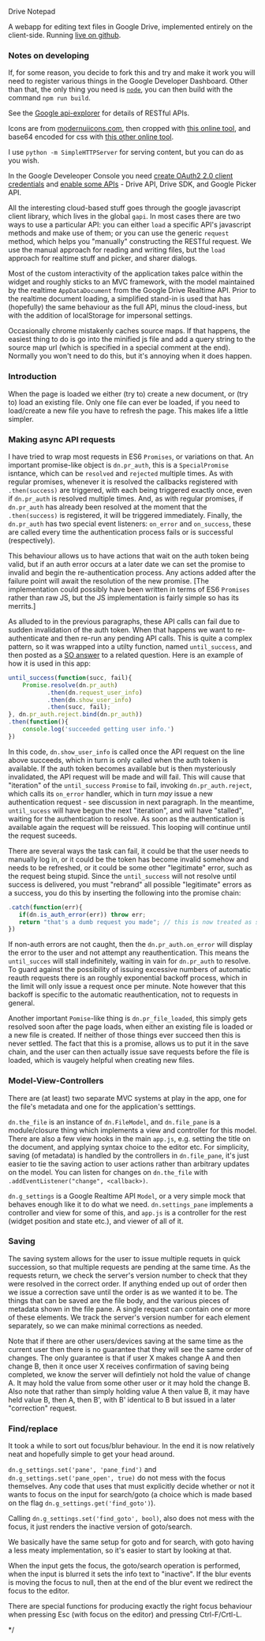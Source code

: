  Drive Notepad

A webapp for editing text files in Google Drive, implemented entirely on the client-side.  Running [live on github](https://drivenotepad.github.io/app/).

### Notes on developing

If, for some reason, you decide to fork this and try and make it work you will need to register various things in the Google Developer Dashboard.
Other than that, the only thing you need is [`node`](https://nodejs.org/en/), you can then build with the command `npm run build`.

See the [Google api-explorer](https://developers.google.com/apis-explorer) for details of RESTful APIs.

Icons are from [modernuiicons.com](http://modernuiicons.com), then cropped with [this online tool](http://resizeimage.net), and base64 encoded for css with [this other online tool](http://websemantics.co.uk/online_tools/image_to_data_uri_convertor).

I use `python -m SimpleHTTPServer` for serving content, but you can do as you wish.

In the Google Develeoper Console you need [create OAuth2 2.0 client credentials](https://console.developers.google.com/apis/credentials) and [enable some APIs](https://console.developers.google.com/apis/enabled) - Drive API, Drive SDK, and Google Picker API.

All the interesting cloud-based stuff goes through the google javascript client library, which lives in the global `gapi`.  In most cases there are two ways to use a particular API: you can either `load` a specific API's javascript methods and make use of them; or you can use the generic `request` method, which helps you "manually" constructing the RESTful request.  We use the manual approach for reading and writing files, but the `load` approach for realtime stuff and picker, and sharer dialogs.

Most of the custom interactivity of the application takes palce within the widget and roughly sticks to an MVC framework, with the model maintained by the realtime `AppDataDocument` from the Google Drive Realtime API. Prior to the realtime document loading, a simplified stand-in is used that has (hopefully) the same behaviour as the full API, minus the cloud-iness, but with the addition of localStorage for impersonal settings.

Occasionally chrome mistakenly caches source maps. If that happens, the easiest thing to do is go into the minified js file and add a query string to the source map url (which is specified in a special comment at the end).  Normally you won't need to do this, but it's annoying when it does happen.


### Introduction

When the page is loaded we either (try to) create a new document, or (try to) load an existing file.  Only one file can ever be loaded, if you need to load/create a new file you have to refresh the page.  This makes life a little simpler.


### Making async API requests

I have tried to wrap most requests in ES6 `Promises`, or variations on that.  An important promise-like object is `dn.pr_auth`, this is a `SpecialPromise` isntance, which can be `resolved` and `rejected` multiple times. As with regular promises, whenever it is resolved the callbacks registered with `.then(success)` are triggered, with each being triggered exactly once, even if `dn.pr_auth` is resolved multiple times.  And, as with regular promises, if `dn.pr_auth` has already been resolved at the moment that the `.then(success)` is registered, it will be triggered immediately.  Finally, the `dn.pr_auth` has two special event listeners: `on_error` and `on_success`, these are called every time the authentication process fails or is successful (respectively).

This behaviour allows us to have actions that wait on the auth token being valid, but if an auth error occurs at a later date we can set the promise to invalid and begin the re-authentication process.  Any actions added after the failure point will await the resolution of the new promise. [The implementation could possibly have been written in terms of ES6 `Promises` rather than raw JS, but the JS implementation is fairly simple so has its merrits.]

As alluded to in the previous paragraphs, these API calls can fail due to sudden invalidation of the auth token.  When that happens we want to re-authenticate and then re-run any pending API calls.  This is quite a complex pattern, so it was wrapped into a utilty function, named `until_success`, and then posted as a [SO answer](http://stackoverflow.com/a/35782428/2399799) to a related question.  Here is an example of how it is used in this app:

```javascript
until_success(function(succ, fail){
    Promise.resolve(dn.pr_auth)
           .then(dn.request_user_info)
           .then(dn.show_user_info)
           .then(succ, fail);
}, dn.pr_auth.reject.bind(dn.pr_auth))
.then(function(){
    console.log('succeeded getting user info.')
})
```

In this code, `dn.show_user_info` is called once the API request on the line above succeeds, which in turn is only called when the auth token is available. If the auth token becomes available but is then mysteriously invalidated, the API request will be made and will fail.  This will cause that "iteration" of the `until_success` `Promise` to fail, invoking `dn.pr_auth.reject`, which calls its `on_error` handler, which in turn *may* issue a new authentication request - see discussion in next paragraph.  In the meantime, `until_sucess` will have begun the next "iteration", and will have "stalled", waiting for the authentication to resolve.  As soon as the authentication is available again the request will be reissued.  This looping will continue until the request suceeds.

There are several ways the task can fail, it could be that the user needs to manually log in, or it could be the token has become invalid somehow and needs to be refreshed, or it could be some other "legitimate" error, such as the request being stupid.  Since the `until_success` will not resolve until success is delivered, you must "rebrand" all possible "legitimate" errors as a success, you do this by inserting the following into the promise chain:

 ```javascript
 .catch(function(err){
 	if(dn.is_auth_error(err)) throw err;
 	return "that's a dumb request you made"; // this is now treated as success 
 })
```

If non-auth errors are not caught, then the `dn.pr_auth.on_error` will display the error to the user and not attempt any reauthentication.  This means the `until_succes` will stall indefinitely, waiting in vain for `dn.pr_auth` to resolve.  To guard against the possibility of issuing excessive numbers of automatic reauth requests there is an roughly exponential backoff process, which in the limit will only issue a request once per minute.  Note however that this backoff is specific to the automatic reauthentication, not to requests in general.

Another important `Pomise`-like thing is `dn.pr_file_loaded`, this simply gets resolved soon after the page loads, when either an existing file is loaded or a new file is created.  If neither of those things ever succeed then this is never settled.  The fact that this is a promise, allows us to put it in the save chain, and the user can then actually issue save requests before the file is loaded, which is vaugely helpful when creating new files.

### Model-View-Controllers

There are (at least) two separate MVC systems at play in the app, one for the file's metadata and one for the application's setttings.

`dn.the_file` is an instance of `dn.FileModel`, and `dn.file_pane` is a module/closure thing which implements a view and controller for this model.  There are also a few view hooks in the main `app.js`, e.g. setting the title on the document, and applying syntax choice to the editor etc.  For simplicity, saving (of metadata) is handled by the controllers in `dn.file_pane`, it's just easier to tie the saving action to user actions rather than arbitrary updates on the model.  You can listen for changes on `dn.the_file` with `.addEventListener("change", <callback>)`.

`dn.g_settings` is a Google Realtime API `Model`, or a very simple mock that behaves enough like it to do what we need.  `dn.settings_pane` implements a controller and view for some of this, and `app.js` is a controller for the rest (widget position and state etc.), and viewer of all of it.


### Saving

The saving system allows for the user to issue multiple requets in quick succession, so that multiple requests are pending at the same time.  As the requests return, we check the server's version number to check that they were resolved in the correct order. If anything ended up out of order then we issue a correction save until the order is as we wanted it to be.  The things that can be saved are the file body, and the various pieces of metadata shown in the file pane.  A single request can contain one or more of these elements. We track the server's version number for each element separately, so we can make minimal corrections as needed.

Note that if there are other users/devices saving at the same time as the current user then there is no guarantee that they will see the same order of changes. The only guarantee is that if user X makes change A and then change B, then it once user X receives confirmation of saving being completed, we know the server will defintiely not hold the value of change A.  It may hold the value from some other user or it may hold the change B. Also note that rather than simply holding value A then value B, it may have held value B, then A, then B', with B' identical to B but issued in a later "correction" request.

### Find/replace

It took a while to sort out focus/blur behaviour.  In the end it is now relatively neat and hopefully simple to get your head around.

`dn.g_settings.set('pane', 'pane_find')` and `dn.g_settings.set('pane_open', true)` do not mess with the focus themselves. 
Any code that uses that must explicitly decide whether or not it wants to focus on the input for search/goto (a choice
which is made based on the flag `dn.g_settings.get('find_goto')`).

Calling  `dn.g_settings.set('find_goto', bool)`, also does not mess with the focus, it just renders the inactive version of goto/search.

We basically have the same setup for goto and for search, with goto having a less meaty implementation, so it's easier to start by looking at that.

When the input gets the focus, the goto/search operation is performed, when the input is blurred it sets the info text to "inactive". 
 If the blur events is moving the focus to null, then at the end of the blur event we redirect the focus to the editor.

There are special functions for producing exactly the right focus behaviour when pressing Esc (with focus on the editor) and pressing 
Ctrl-F/Crtl-L.


*/